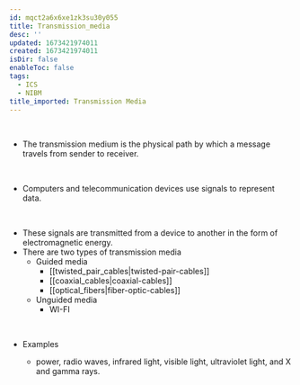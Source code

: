 ```yaml
---
id: mqct2a6x6xe1zk3su30y055
title: Transmission_media
desc: ''
updated: 1673421974011
created: 1673421974011
isDir: false
enableToc: false
tags:
  - ICS
  - NIBM
title_imported: Transmission Media
---
```

 

- The transmission medium is the physical path by which a message travels from sender to receiver.

 

-   Computers and telecommunication devices use signals to represent data.

 

-   These signals are transmitted from a device to another in the form of electromagnetic energy.
- There are two types of transmission  media 
	- Guided media 
		- [[twisted_pair_cables|twisted-pair-cables]]
		- [[coaxial_cables|coaxial-cables]]
		- [[optical_fibers|fiber-optic-cables]] 
	- Unguided media 
		- WI-FI 

 

-   Examples

    -   power, radio waves, infrared light, visible light, ultraviolet light, and X and gamma rays.
